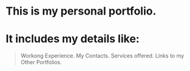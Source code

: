 # This is my personal portfolio.
# It includes my details like:
> Workong Experience.
> My Contacts.
> Services offered.
> Links to my Other Portfolios. 
